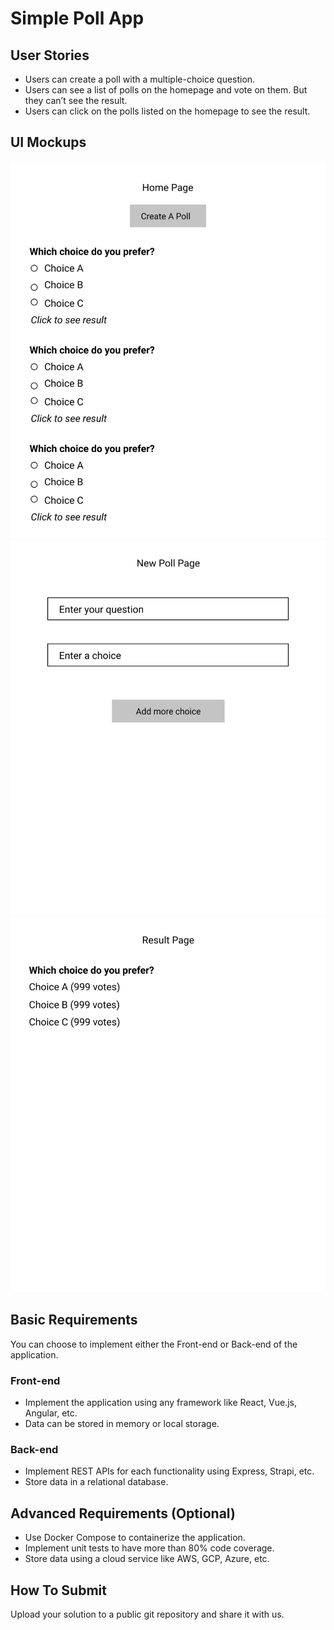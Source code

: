 # Simple Poll App

## User Stories
- Users can create a poll with a multiple-choice question.
- Users can see a list of polls on the homepage and vote on them. But they can’t see the result.
- Users can click on the polls listed on the homepage to see the result.

## UI Mockups
![Image of A Page](home_page.svg)
![Image of A Page](new_poll_page.svg)
![Image of A Page](result_page.svg)

## Basic Requirements
You can choose to implement either the Front-end or Back-end of the application.

### Front-end
- Implement the application using any framework like React, Vue.js, Angular, etc.
- Data can be stored in memory or local storage.

### Back-end
- Implement REST APIs for each functionality using Express, Strapi, etc.
- Store data in a relational database.

## Advanced Requirements (Optional)
- Use Docker Compose to containerize the application.
- Implement unit tests to have more than 80% code coverage.
- Store data using a cloud service like AWS, GCP, Azure, etc.

## How To Submit
Upload your solution to a public git repository and share it with us.